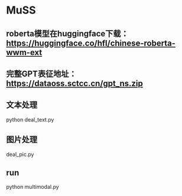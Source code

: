 # MuSS

## roberta模型在huggingface下载：https://huggingface.co/hfl/chinese-roberta-wwm-ext

## 完整GPT表征地址：https://dataoss.sctcc.cn/gpt_ns.zip

## 文本处理
python deal_text.py

## 图片处理
deal_pic.py

## run
python multimodal.py
